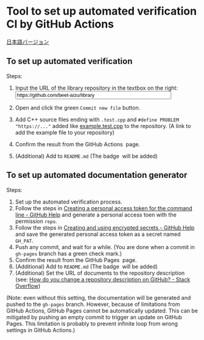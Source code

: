 # Tool to set up automated verification CI by GitHub Actions

[日本語バージョン](installer.ja.html)

## To set up automated verification

Steps:

1.  <form>
        <label>Input the URL of the library repository in the textbox on the right: </label>
        <input type="text" id="input" placeholder="https://github.com/beet-aizu/library" value="https://github.com/beet-aizu/library" size="48">
    </form>

1.  Open <a id="output" target="_blank"></a> and click the green `Commit new file` button.
1.  Add C++ source files ending with `.test.cpp` and `#define PROBLEM "https://..."` added like [example.test.cpp](https://github.com/kmyk/online-judge-verify-helper/blob/master/example.test.cpp) to the repository. (<a id="output2" target="_blank">A link to add the example file to your repository</a>)
1.  Confirm the result from the <a id="output3" target="_blank">GitHub Actions <img id="output7"></a> page.
1.  (Additional) Add <code id="output4"></code> to `README.md` (The badge <a id="output5" target="_blank"><img id="output6"></a> will be added)

## To set up automated documentation generator

Steps:

1.  Set up the automated verification process.
1.  Follow the steps in [Creating a personal access token for the command line - GitHub Help](https://help.github.com/en/github/authenticating-to-github/creating-a-personal-access-token-for-the-command-line) and generate a personal access toen with the permission `repo`.
1.  Follow the steps in [Creating and using encrypted secrets - GitHub Help](https://help.github.com/en/actions/automating-your-workflow-with-github-actions/creating-and-using-encrypted-secrets) and save the generated personal access token as a secret named `GH_PAT`.
1.  Push any commit, and wait for a while. (You are done when a commit in <a id="output13"><code>gh-pages</code> branch</a> has a green check mark.)
1.  Confirm the result from the <a id="output8" target="_blank">GitHub Pages <img id="output9"></a> page.
1.  (Additional) Add <code id="output10"></code> to `README.md` (The badge <a id="output11" target="_blank"><img id="output12"></a> will be added)
1.  (Additional) Set the URL of documents to the repository description (see: [How do you change a repository description on GitHub? - Stack Overflow](https://stackoverflow.com/questions/7757751/how-do-you-change-a-repository-description-on-github))

(Note: even without this setting, the documentation will be generated and pushed to the `gh-pages` branch. However, because of limitations from GitHub Actions, GitHub Pages cannot be automatically updated. This can be mitigated by pushing an empty commit to trigger an update on GitHub Pages. This limitation is probably to prevent infinite loop from wrong settings in GitHub Actions.)


<script src="installer.js"></script>
